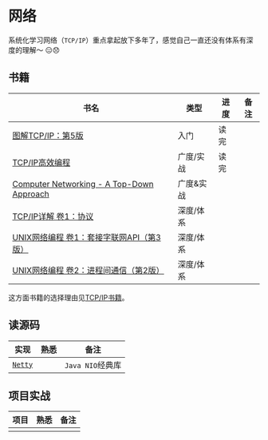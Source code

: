网络
===================

系统化学习网络（`TCP/IP`）重点拿起放下多年了，感觉自己一直还没有体系有深度的理解～ :expressionless::disappointed:

书籍
------------------

书名  | 类型 | 进度  | 备注
---- | ---- | ---- | ----
[图解TCP/IP：第5版](http://book.douban.com/subject/24737674/) | 入门 | 读完 |
[TCP/IP高效编程](http://book.douban.com/subject/6058986/) | 广度/实战 | 读完 |
[Computer Networking - A Top-Down Approach](http://book.douban.com/subject/10573157/) | 广度&实战 | |
[TCP/IP详解 卷1：协议](http://book.douban.com/subject/1088054/) | 深度/体系 | |
[UNIX网络编程 卷1：套接字联网API（第3版）](http://book.douban.com/subject/4859464/) | 深度/体系 | |
[UNIX网络编程 卷2：进程间通信（第2版）](http://book.douban.com/subject/4886882/) | 深度/体系 | |

这方面书籍的选择理由见[TCP/IP书籍](https://github.com/oldratlee/tcpip-quiz/blob/master/Books.md)。

读源码
------------------

实现  | 熟悉  | 备注
---- | ---- | ----
[`Netty`](http://netty.io/) | | `Java NIO`经典库

项目实战
------------------

项目  | 熟悉  | 备注
---- | ---- | ----
 | |
